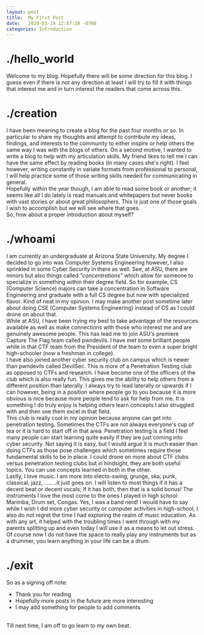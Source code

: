```yaml
---
layout: post
title:  My First Post
date:   2020-03-19 12:57:28 -0700
categories: Introduction
---
```

# ./hello_world
Welcome to my blog. Hopefully there will be some direction for this blog. I guess even if there is not any direction at least I will try to fill it with things that interest me and in turn interest the readers that come across this.
# ./creation
I have been meaning to create a blog for the past four months or so. In particular to share my thoughts and attempt to contribute my ideas, findings, and interests to the community to either inspire or help others the same way I was with the blogs of others. On a second motive, I wanted to write a blog to help with my articulation skills. My friend likes to tell me I can have the same effect by reading books (in many cases she's right). I feel however, writing constantly in variate formats from professional to personal, I will help practice some of those writing skills needed for communicating in general.
<br>
Hopefully within the year though, I am able to read some book or another; it seems like all I do lately is read manuals and whitepapers but never books with vast stories or about great philosophers. This is just one of those goals I wish to accomplish but we will see where that goes.
<br>
So, how about a proper introduction about myself?
# ./whoami
I am currently an undergraduate at Arizona State University. My degree I decided to go into was Computer Systems Engineering however, I also sprinkled in some Cyber Security in there as well. See, at ASU, there are minors but also things called *"concentrations"* which allow for someone to specialize in something within their degree field. So for example, CS (Computer Science) majors can take a concentration in Software Engineering and graduate with a full CS degree but now with specialized flavor. Kind of neat in my opinion. I may make another post sometime later about doing CSE (Computer Systems Engineering) instead of CS as I could drone on about that.
<br>
While at ASU, I have been trying my best to take advantage of the resources available as well as make connections with those who interest me and are genuinely awesome people. This has lead me to join ASU's premiere Capture The Flag team called pwndevils. I have met some brilliant people while in that CTF team from the President of the team to even a super bright high-schooler (now a freshman in college).
<br>
I have also joined another cyber security club on campus which is newer than pwndevils called DevilSec. This is more of a Penetration Testing club as opposed to CTFs and research. I have become one of the officers of the club which is also really fun. This gives me the ability to help others from a different position than laterally. I always try to lead laterally or upwards if I can however, being in a position where people go to you because it is more obvious is nice because more people tend to ask for help from me. It is something I do truly enjoy is helping others learn concepts I also struggled with and then see them excel in that field.
<br>
This club is really cool in my opinion because anyone can get into penetration testing. Sometimes the CTFs are not always everyone's cup of tea or it is hard to start off in that area. Penetration testing is a field I feel many people can start learning quite easily if they are just coming into cyber security. Not saying it is easy, but I would argue it is much easier than doing CTFs as those pose challenges which sometimes require those fundamental skills to be in place. I could drone on more about CTF clubs versus penetration testing clubs but in hindsight, they are both useful topics. You can use concepts learned in both in the other.
<br>
Lastly, I love music. I am more into electo-swing, grunge, ska, punk, classical, jazz, .....
..it just goes on. I will listen to most things if it has a decent beat or decent vocals; If it has both, then that is a solid bonus! The instruments I love the most come to the ones I played in high school: Marimba, Drum set, Congas. Yes, I was a band nerd! I would have to say while I wish I did more cyber security or computer activities in high-school, I also do not regret the time I had exploring the realm of music education. As with any art, it helped with the troubling times I went through with my parents splitting up and even today I will use it as a means to let out stress. Of course now I do not have the space to really play any instruments but as a drummer, you learn anything in your life can be a drum.
# ./exit
So as a signing off note:
* Thank you for reading
* Hopefully more posts in the future are more interesting
* I may add something for people to add comments
<br>
Till next time, I am off to go learn to my own beat.
